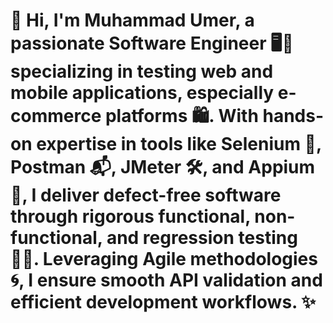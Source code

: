 # 🚀 Hi, I'm Muhammad Umer, a passionate Software Engineer 🖥️📱 specializing in testing web and mobile applications, especially e-commerce platforms 🛍️. With hands-on expertise in tools like Selenium 🤖, Postman 📬, JMeter 🛠️, and Appium 📲, I deliver defect-free software through rigorous functional, non-functional, and regression testing 🕵️‍♂️. Leveraging Agile methodologies 🌀, I ensure smooth API validation and efficient development workflows. ✨
